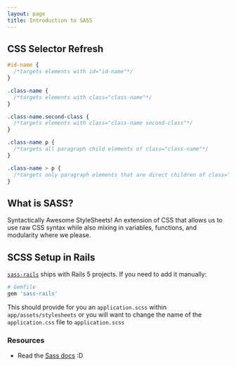 ```yaml
---
layout: page
title: Introduction to SASS
---
```


## CSS Selector Refresh

```css
#id-name {
  /*targets elements with id="id-name"*/
}

.class-name {
  /*targets elements with class="class-name"*/
}

.class-name.second-class {
  /*targets elements with class="class-name second-class"*/
}

.class-name p {
  /*targets all paragraph child elements of class="class-name"*/
}

.class-name > p {
  /*targets only paragraph elements that are direct children of class="class-name"*/
}
```

## What is SASS?

Syntactically Awesome StyleSheets! An extension of CSS that allows us to use raw CSS syntax while also mixing in variables, functions, and modularity where we please.

## SCSS Setup in Rails

[`sass-rails`](https://github.com/rails/sass-rails) ships with Rails 5 projects. If you need to add it manually:

```ruby
# Gemfile
gem 'sass-rails'
```

This should provide for you an `application.scss` within `app/assets/stylesheets` or you will want to change the name of the `application.css` file to `application.scss`

### Resources

* Read the [Sass docs](http://sass-lang.com/guide) :D

